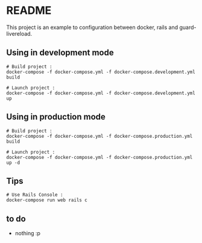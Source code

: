 # README

This project is an example to configuration between docker, rails and
guard-livereload.

## Using in development mode
```Linux
# Build project :
docker-compose -f docker-compose.yml -f docker-compose.development.yml build

# Launch project :
docker-compose -f docker-compose.yml -f docker-compose.development.yml up
```

## Using in production mode
```Linux
# Build project :
docker-compose -f docker-compose.yml -f docker-compose.production.yml build

# Launch project :
docker-compose -f docker-compose.yml -f docker-compose.production.yml up -d
```

## Tips
```
# Use Rails Console :
docker-compose run web rails c
```

## to do
* nothing :p
